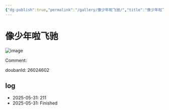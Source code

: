 ```yaml
---
{"dg-publish":true,"permalink":"/gallery/像少年啦飞驰/","title":"像少年啦飞驰","created":"2025-06-02T12:37:17.179+08:00"}
---
```



# 像少年啦飞驰

![image](https://hiraeth-picbed.oss-cn-beijing.aliyuncs.com/20250531154142.webp)

Comment: 



doubanId: 26024602

## log

- 2025-05-31: 211
- 2025-05-31: Finished
